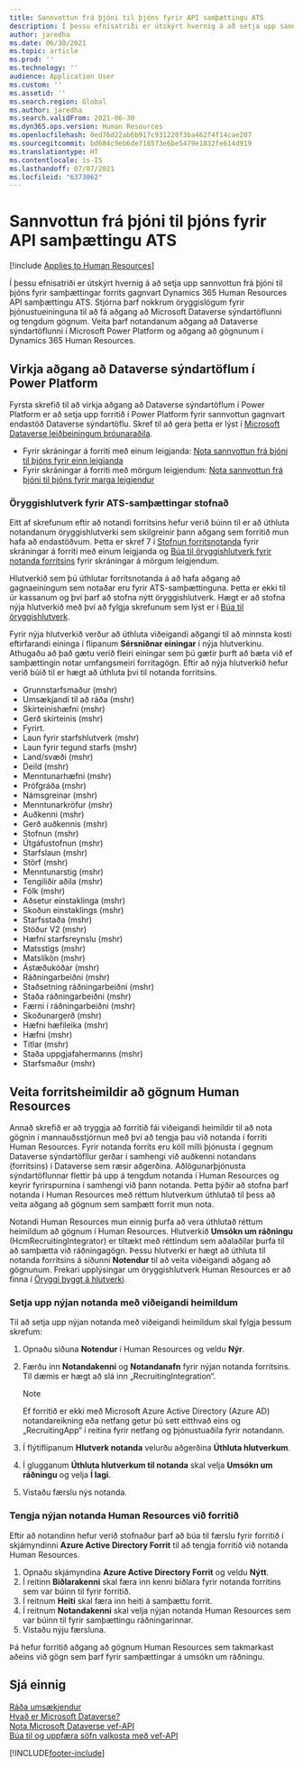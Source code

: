```yaml
---
title: Sannvottun frá þjóni til þjóns fyrir API samþættingu ATS
description: Í þessu efnisatriði er útskýrt hvernig á að setja upp sannvottun frá þjóni til þjóns fyrir samþættingar gagnvart Dynamics 365 Human Resources API samþættingu ATS.
author: jaredha
ms.date: 06/30/2021
ms.topic: article
ms.prod: ''
ms.technology: ''
audience: Application User
ms.custom: ''
ms.assetid: ''
ms.search.region: Global
ms.author: jaredha
ms.search.validFrom: 2021-06-30
ms.dyn365.ops.version: Human Resources
ms.openlocfilehash: 0ed76d22ab6b917c931220f3ba462f4f14cae207
ms.sourcegitcommit: bd684c9eb6de718573e6be5479e1832fe614d919
ms.translationtype: HT
ms.contentlocale: is-IS
ms.lasthandoff: 07/07/2021
ms.locfileid: "6373062"
---
```

# <a name="server-to-server-authentication-for-the-ats-integration-api"></a>Sannvottun frá þjóni til þjóns fyrir API samþættingu ATS

[!include [Applies to Human Resources](../includes/applies-to-hr.md)]

Í þessu efnisatriði er útskýrt hvernig á að setja upp sannvottun frá þjóni til þjóns fyrir samþættingar forrits gagnvart Dynamics 365 Human Resources API samþættingu ATS. Stjórna þarf nokkrum öryggislögum fyrir þjónustueininguna til að fá aðgang að Microsoft Dataverse sýndartöflunni og tengdum gögnum. Veita þarf notandanum aðgang að Dataverse sýndartöflunni í Microsoft Power Platform og aðgang að gögnunum í Dynamics 365 Human Resources.

## <a name="enable-access-to-dataverse-virtual-tables-in-power-platform"></a>Virkja aðgang að Dataverse sýndartöflum í Power Platform

Fyrsta skrefið til að virkja aðgang að Dataverse sýndartöflum í Power Platform er að setja upp forritið í Power Platform fyrir sannvottun gagnvart endastöð Dataverse sýndartöflu. Skref til að gera þetta er lýst í [Microsoft Dataverse leiðbeiningum þróunaraðila](/powerapps/developer/data-platform).

  - Fyrir skráningar á forriti með einum leigjanda: [Nota sannvottun frá þjóni til þjóns fyrir einn leigjanda](/powerapps/developer/data-platform/use-single-tenant-server-server-authentication)
  - Fyrir skráningar á forriti með mörgum leigjendum: [Nota sannvottun frá þjóni til þjóns fyrir marga leigjendur](/powerapps/developer/data-platform/use-multi-tenant-server-server-authentication)

### <a name="creating-a-security-role-for-ats-integrations"></a>Öryggishlutverk fyrir ATS-samþættingar stofnað

Eitt af skrefunum eftir að notandi forritsins hefur verið búinn til er að úthluta notandanum öryggishlutverki sem skilgreinir þann aðgang sem forritið mun hafa að endastöðvum. Þetta er skref 7 í [Stofnun forritsnotanda](/powerapps/developer/data-platform/use-single-tenant-server-server-authentication#application-user-creation) fyrir skráningar á forriti með einum leigjanda og [Búa til öryggishlutverk fyrir notanda forritsins](/powerapps/developer/data-platform/use-multi-tenant-server-server-authentication#create-a-security-role-for-the-application-user) fyrir skráningar á mörgum leigjendum. 

Hlutverkið sem þú úthlutar forritsnotanda á að hafa aðgang að gagnaeiningum sem notaðar eru fyrir ATS-samþættinguna. Þetta er ekki til úr kassanum og því þarf að stofna nýtt öryggishlutverk. Hægt er að stofna nýja hlutverkið með því að fylgja skrefunum sem lýst er í [Búa til öryggishlutverk](/power-platform/admin/create-edit-security-role#create-a-security-role).

Fyrir nýja hlutverkið verður að úthluta viðeigandi aðgangi til að minnsta kosti eftirfarandi eininga í flipanum **Sérsniðnar einingar** í nýja hlutverkinu. Athugaðu að það gætu verið fleiri einingar sem þú gætir þurft að bæta við ef samþættingin notar umfangsmeiri forritagögn. Eftir að nýja hlutverkið hefur verið búið til er hægt að úthluta því til notanda forritsins.

  - Grunnstarfsmaður (mshr)
  - Umsækjandi til að ráða (mshr)
  - Skírteinishæfni (mshr)
  - Gerð skírteinis (mshr)
  - Fyrirt.  
  - Laun fyrir starfshlutverk (mshr)
  - Laun fyrir tegund starfs (mshr)
  - Land/svæði (mshr)
  - Deild (mshr)
  - Menntunarhæfni (mshr)
  - Prófgráða (mshr)
  - Námsgreinar (mshr)
  - Menntunarkröfur (mshr)
  - Auðkenni (mshr)
  - Gerð auðkennis (mshr)
  - Stofnun (mshr)
  - Útgáfustofnun (mshr)
  - Starfslaun (mshr)
  - Störf (mshr)
  - Menntunarstig (mshr)
  - Tengiliðir aðila (mshr)
  - Fólk (mshr)
  - Aðsetur einstaklinga (mshr)
  - Skoðun einstaklings (mshr)
  - Starfsstaða (mshr)
  - Stöður V2 (mshr)
  - Hæfni starfsreynslu (mshr)
  - Matsstigs (mshr)
  - Matslíkön (mshr)
  - Ástæðukóðar (mshr)
  - Ráðningarbeiðni (mshr)
  - Staðsetning ráðningarbeiðni (mshr)
  - Staða ráðningarbeiðni (mshr)
  - Færni í ráðningarbeiðni (mshr)
  - Skoðunargerð (mshr)
  - Hæfni hæfileika (mshr)
  - Hæfni (mshr)
  - Titlar (mshr)
  - Staða uppgjafahermanns (mshr)
  - Starfsmaður (mshr)

## <a name="granting-application-permissions-to-human-resources-data"></a>Veita forritsheimildir að gögnum Human Resources

Annað skrefið er að tryggja að forritið fái viðeigandi heimildir til að nota gögnin í mannauðsstjórnun með því að tengja þau við notanda í forriti Human Resources. Fyrir notanda forrits eru köll milli þjónusta í gegnum Dataverse sýndartöfllur gerðar í samhengi við auðkenni notandans (forritsins) í Dataverse sem ræsir aðgerðina. Aðlögunarþjónusta sýndartöflunnar flettir þá upp á tengdum notanda í Human Resources og keyrir fyrirspurnina í samhengi við þann notanda. Þetta þýðir að stofna þarf notanda í Human Resources með réttum hlutverkum úthlutað til þess að veita aðgang að gögnum sem samþætt forrit mun nota.

Notandi Human Resources mun einnig þurfa að vera úthlutað réttum heimildum að gögnum í Human Resources. Hlutverkið **Umsókn um ráðningu** (HcmRecruitingIntegrator) er tiltækt með réttindum sem aðalaðilar þurfa til að samþætta við ráðningagögn. Þessu hlutverki er hægt að úthluta til notanda forritsins á síðunni **Notendur** til að veita viðeigandi aðgang að gögnunum. Frekari upplýsingar um öryggishlutverk Human Resources er að finna í [Öryggi byggt á hlutverki](/fin-ops-core/dev-itpro/sysadmin/role-based-security).

### <a name="set-up-the-new-user-with-appropriate-permissions"></a>Setja upp nýjan notanda með viðeigandi heimildum

Til að setja upp nýjan notanda með viðeigandi heimildum skal fylgja þessum skrefum:

  1. Opnaðu síðuna **Notendur** í Human Resources og veldu **Nýr**.
  2. Færðu inn **Notandakenni** og **Notandanafn** fyrir nýjan notanda forritsins. Til dæmis er hægt að slá inn „RecruitingIntegration“.

      > [!NOTE]
      > Ef forritið er ekki með Microsoft Azure Active Directory (Azure AD) notandareikning eða netfang getur þú sett eitthvað eins og „RecruitingApp“ í reitina fyrir netfang og þjónustuaðila fyrir notandann.

  3. Í flýtiflipanum **Hlutverk notanda** velurðu aðgerðina **Úthluta hlutverkum**.
  4. Í glugganum **Úthluta hlutverkum til notanda** skal velja **Umsókn um ráðningu** og velja **Í lagi**.
  5. Vistaðu færslu nýs notanda.

### <a name="link-the-new-human-resources-user-to-the-application"></a>Tengja nýjan notanda Human Resources við forritið

Eftir að notandinn hefur verið stofnaður þarf að búa til færslu fyrir forritið í skjámyndinni **Azure Active Directory Forrit** til að tengja forritið við notanda Human Resources.

  1. Opnaðu skjámyndina **Azure Active Directory Forrit** og veldu **Nýtt**.
  2. Í reitinn **Biðlarakenni** skal færa inn kenni biðlara fyrir notanda forritins sem var búinn til fyrir forritið.
  3. Í reitnum **Heiti** skal færa inn heiti á samþættu forrit.
  4. Í reitnum **Notandakenni** skal velja nýjan notanda Human Resources sem var búinn til fyrir samþættingu ráðningarinnar.
  5. Vistaðu nýju færsluna.

Þá hefur forritið aðgang að gögnum Human Resources sem takmarkast aðeins við gögn sem þarf fyrir samþættingar á umsókn um ráðningu.

## <a name="see-also"></a>Sjá einnig

[Ráða umsækjendur](hr-personnel-recruit.md)<br>
[Hvað er Microsoft Dataverse?](/powerapps/maker/data-platform/data-platform-intro)<br>
[Nota Microsoft Dataverse vef-API](/powerapps/developer/data-platform/webapi/overview)<br>
[Búa til og uppfæra söfn valkosta með vef-API](/powerapps/developer/data-platform/webapi/create-update-optionsets)<br>

[!INCLUDE[footer-include](../includes/footer-banner.md)]
